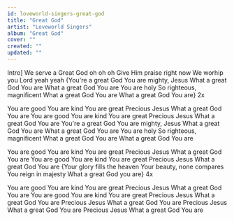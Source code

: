 ```yaml
---
id: loveworld-singers-great-god
title: "Great God"
artist: "Loveworld Singers"
album: "Great God"
cover: ""
created: ""
updated: ""
---
```


Intro]
We serve a Great God oh oh oh
Give Him praise right now
We worhip you Lord yeah yeah
{You're a great God
You are mighty, Jesus
What a great God You are
What a great God You are
You are holy
So righteous, magnificent
What a great God You are
What a great God You are} 2x

You are good
You are kind
You are great
Precious Jesus
What a great God You are
You are good
You are kind
You are great
Precious Jesus
What a great God You are
You're a great God
You are mighty, Jesus
What a great God You are
What a great God You are
You are holy
So righteous, magnificent
What a great God You are
What a great God You are

You are good
You are kind
You are great
Precious Jesus
What a great God You are
You are good
You are kind
You are great
Precious Jesus
What a great God You are
{Your glory fills the heaven
Your beauty, none compares
You reign in majesty
What a great God you are} 4x

You are good
You are kind
You are great
Precious Jesus
What a great God You are
You are good
You are kind
You are great
Precious Jesus
What a great God You are
Precious Jesus
What a great God You are
Precious Jesus
What a great God You are
Precious Jesus
What a great God You are